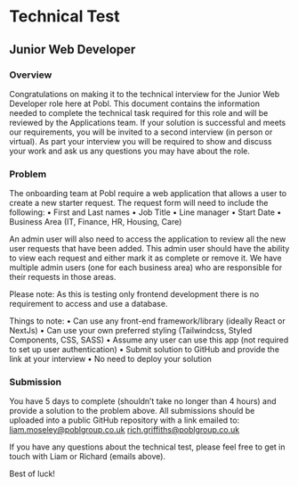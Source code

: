 # Technical Test
## Junior Web Developer 

### Overview
Congratulations on making it to the technical interview for the Junior Web Developer role here at Pobl. 
This document contains the information needed to complete the technical task required for this role and will be reviewed by the Applications team. If your solution is successful and meets our requirements, you will be invited to a second interview (in person or virtual). As part your interview you will be required to show and discuss your work and ask us any questions you may have about the role.

### Problem
The onboarding team at Pobl require a web application that allows a user to create a new starter request. The request form will need to include the following:
•	First and Last names
•	Job Title
•	Line manager
•	Start Date
•	Business Area (IT, Finance, HR, Housing, Care) 

An admin user will also need to access the application to review all the new user requests that have been added. This admin user should have the ability to view each request and either mark it as complete or remove it. We have multiple admin users (one for each business area) who are responsible for their requests in those areas.

Please note: As this is testing only frontend development there is no requirement to access and use a database.

Things to note:
•	Can use any front-end framework/library (ideally React or NextJs) 
•	Can use your own preferred styling (Tailwindcss, Styled Components, CSS, SASS) 
•	Assume any user can use this app (not required to set up user authentication)
•	Submit solution to GitHub and provide the link at your interview
•	No need to deploy your solution

### Submission
You have 5 days to complete (shouldn’t take no longer than 4 hours) and provide a solution to the problem above. All submissions should be uploaded into a public GitHub repository with a link emailed to:
liam.moseley@poblgroup.co.uk
rich.griffiths@poblgroup.co.uk

If you have any questions about the technical test, please feel free to get in touch with Liam or Richard (emails above).

Best of luck! 
